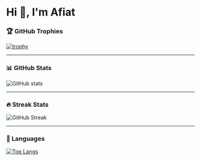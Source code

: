 # Hi 👋, I'm Afiat


### 🏆 GitHub Trophies
[![trophy](https://github-profile-trophy.vercel.app/?username=YOUR_USERNAME&theme=gruvbox)](https://github.com/ryo-ma/github-profile-trophy)

---

### 📊 GitHub Stats
![GitHub stats](https://github-readme-stats.vercel.app/api?username=YOUR_USERNAME&show_icons=true&theme=tokyonight)

---

### 🔥 Streak Stats
![GitHub Streak](https://streak-stats.demolab.com/?user=YOUR_USERNAME&theme=highcontrast)

---

### 📌 Languages
[![Top Langs](https://github-readme-stats.vercel.app/api/top-langs/?username=YOUR_USERNAME&layout=compact)](https://github.com/anuraghazra/github-readme-stats)
